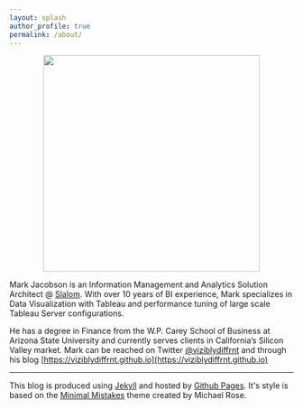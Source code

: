 ```yaml
---
layout: splash
author_profile: true
permalink: /about/  
---
```


<p align="center">
<img src="https://viziblydiffrnt.github.io/assets/images/about.JPG" width="384" height="384"/>
</p>

Mark Jacobson is an Information Management and Analytics Solution Architect @ [Slalom](https://www.slalom.com). With over 10 years of BI experience, Mark specializes in Data Visualization with Tableau and performance tuning of large scale Tableau Server configurations.

He has a degree in Finance from the W.P. Carey School of Business at Arizona State University and currently serves clients in California’s Silicon Valley market. Mark can be reached on Twitter [@viziblydiffrnt](https://twitter.com/ViziblyDiffrnt) and through his blog [https://viziblydiffrnt.github.io](https://viziblydiffrnt.github.io)

***

This blog is produced using [Jekyll](http://jekyllrb.com) and hosted by [Github Pages](https://pages.github.com). It's style is based on the [Minimal Mistakes](http://github.com/mmistakes) theme created by Michael Rose.
